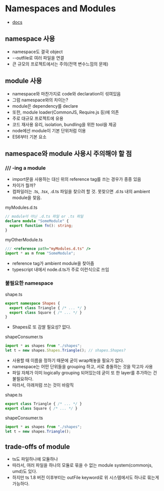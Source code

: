 # Namespaces and Modules
* [docs](https://www.typescriptlang.org/docs/handbook/namespaces-and-modules.html)

## namespace 사용
* namespace도 결국 object
* --outfile로 여러 파일을 연결
* 큰 규모의 프로젝트에서는 주의(전역 변수느낌의 문제)

## module 사용
* namespace와 마찬가지로 code와 declaration이 섞여있음
* 그럼 namespace와의 차이는?
* module은 dependency를 declare
* 또한, module loader(CommonJS, Require.js 등)에 의존
* 주로 대규모 프로젝트에 유용
* 코드 재사용 유리, isolation, bundling을 위한 tool을 제공 
* node에선 module이 기본 단위처럼 이용
* ES6부터 기본 요소

## namespace와 module 사용시 주의해야 할 점
### /// <reference>-ing a module
* import문을 사용하는 대신 위의 reference tag를 쓰는 경우가 종종 있음
* 차이가 뭘까?
* 컴파일러는 .ts, .tsx, .d.ts 파일을 찾으려 할 것. 못찾으면 .d.ts 내의 ambient module을 찾음.

myModules.d.ts
```typescript
// module이 아닌 .d.ts 파일 or .ts 파일
declare module "SomeModule" {
  export function fn(): string;
}
```

myOtherModule.ts
```typescript
/// <reference path="myModules.d.ts" />
import * as m from "SomeModule";
```

* reference tag가 ambient module을 찾아줌
* typescript 내에서 node.d.ts가 주로 이런식으로 쓰임

### 불필요한 namespace

shape.ts
```typescript
export namespace Shapes {
  export class Triangle { /* ... */ }
  export class Square { /* ... */ }
}
```

* Shapes로 또 감쌀 필요성? 없다.

shapeConsumer.ts
```typescript
import * as shapes from "./shapes";
let t = new shapes.Shapes.Triangle(); // shapes.Shapes?
```

* 사용할 때 이름을 정하기 때문에 굳이 wrap해놓을 필요가 없다.
* namespace는 어떤 단위들을 grouping 하고, 서로 충돌하는 것을 막고자 사용
* 파일 자체가 이미 logically grouping 되어있는데 굳이 또 한 layer를 추가하는 건 불필요하다.
* 따라서, 아래처럼 쓰는 것이 바람직

shape.ts
```typescript
export class Triangle { /* ... */ }
export class Square { /* ... */ }
```

shapeConsumer.ts
```typescript
import * as shapes from "./shapes";
let t = new shapes.Triangle();
```

## trade-offs of module
* ts도 파일하나에 모듈하나
* 따라서, 여러 파일을 하나의 모듈로 묶을 수 없는 module system(commonjs, umd)도 있다.
* 하지만 ts 1.8 버전 이후부터는 outFile keyword로 위 시스템에서도 하나로 묶는게 가능하다.